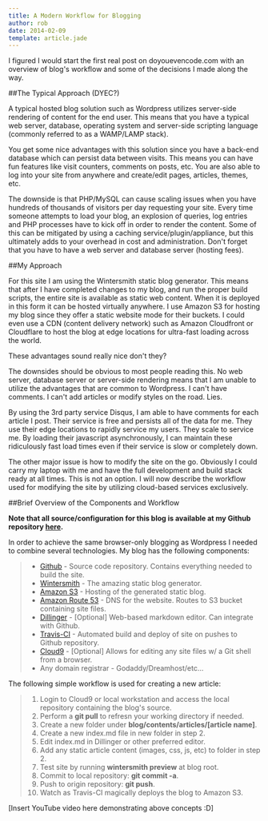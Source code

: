 ```yaml
---
title: A Modern Workflow for Blogging
author: rob
date: 2014-02-09
template: article.jade
---
```


I figured I would start the first real post on doyouevencode.com with an overview of blog's workflow and some of the decisions I made along the way.

##The Typical Approach (DYEC?)

A typical hosted blog solution such as Wordpress utilizes server-side rendering of content for the end user. This means that you have a typical web server, database, operating system and server-side scripting language (commonly referred to as a WAMP/LAMP stack).

You get some nice advantages with this solution since you have a back-end database which can persist data between visits. This means you can have fun features like visit counters, comments on posts, etc. You are also able to log into your site from anywhere and create/edit pages, articles, themes, etc.

The downside is that PHP/MySQL can cause scaling issues when you have hundreds of thousands of visitors per day requesting your site.  Every time someone attempts to load your blog, an explosion of queries, log entries and PHP processes have to kick off in order to render the content. Some of this can be mitigated by using a caching service/plugin/appliance, but this ultimately adds to your overhead in cost and administration. Don't forget that you have to have a web server and database server (hosting fees).

##My Approach 

For this site I am using the Wintersmith static blog generator. This means that after I have completed changes to my blog, and run the proper build scripts, the entire site is available as static web content. When it is deployed in this form it can be hosted virtually anywhere. I use Amazon S3 for hosting my blog since they offer a static website mode for their buckets. I could even use a CDN (content delivery network) such as Amazon Cloudfront or Cloudflare to host the blog at edge locations for ultra-fast loading across the world.

These advantages sound really nice don't they?

The downsides should be obvious to most people reading this. No web server, database server or server-side rendering means that I am unable to utilize the advantages that are common to Wordpress. I can't have comments. I can't add articles or modify styles on the road. Lies.

By using the 3rd party service Disqus, I am able to have comments for each article I post. Their service is free and persists all of the data for me. They use their edge locations to rapidly service my users. They scale to service me. By loading their javascript asynchronously, I can maintain these ridiculously fast load times even if their service is slow or completely down.

The other major issue is how to modify the site on the go. Obviously I could carry my laptop with me and have the full development and build stack ready at all times. This is not an option. I will now describe the workflow used for modifying the site by utilizing cloud-based services exclusively.

##Brief Overview of the Components and Workflow

**Note that all source/configuration for this blog is available at my Github repository [here](https://github.com/bob1029/doyouevencode).**

In order to achieve the same browser-only blogging as Wordpress I needed to combine several technologies. My blog has the following components:

> - [Github](https://github.com) - Source code repository. Contains everything needed to build the site.
> - [Wintersmith](http://wintersmith.io) - The amazing static blog generator.
> - [Amazon S3](http://aws.amazon.com/s3/) - Hosting of the generated static blog.
> - [Amazon Route 53](http://aws.amazon.com/route53/) - DNS for the website. Routes to S3 bucket containing site files.
> - [Dillinger](http://dillinger.io) - [Optional] Web-based markdown editor. Can integrate with Github.
> - [Travis-CI](http://travis-ci.org) - Automated build and deploy of site on pushes to Github repository.
> - [Cloud9](http://c9.io) - [Optional] Allows for editing any site files w/ a Git shell from a browser.
> - Any domain registrar - Godaddy/Dreamhost/etc...

The following simple workflow is used for creating a new article:

> 1. Login to Cloud9 or local workstation and access the local repository containing the blog's source.
> 1. Perform a **git pull** to refresn your working directory if needed.
> 1. Create a new folder under **blog/contents/articles/[article name]**.
> 1. Create a new index.md file in new folder in step 2.
> 1. Edit index.md in Dillinger or other preferred editor.
> 1. Add any static article content (images, css, js, etc) to folder in step 2.
> 1. Test site by running **wintersmith preview** at blog root.
> 1. Commit to local repository: **git commit -a**.
> 1. Push to origin repository: **git push**.
> 1. Watch as Travis-CI magically deploys the blog to Amazon S3. 

[Insert YouTube video here demonstrating above concepts :D]

